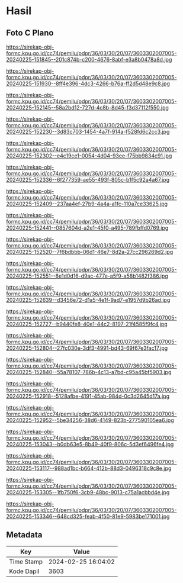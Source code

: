 # Hasil

## Foto C Plano

https://sirekap-obj-formc.kpu.go.id/cc74/pemilu/pdpr/36/03/30/20/07/3603302007005-20240225-151845--201c874b-c200-4676-8abf-e3a8b0478a8d.jpg

https://sirekap-obj-formc.kpu.go.id/cc74/pemilu/pdpr/36/03/30/20/07/3603302007005-20240225-151930--8ff4e396-4dc3-4266-b76a-ff2d5d48e9c8.jpg

https://sirekap-obj-formc.kpu.go.id/cc74/pemilu/pdpr/36/03/30/20/07/3603302007005-20240225-152145--58a2bd12-727d-4c8b-8d45-f3d37112f550.jpg

https://sirekap-obj-formc.kpu.go.id/cc74/pemilu/pdpr/36/03/30/20/07/3603302007005-20240225-152230--3d83c703-1454-4a7f-914a-f528fd6c2cc3.jpg

https://sirekap-obj-formc.kpu.go.id/cc74/pemilu/pdpr/36/03/30/20/07/3603302007005-20240225-152302--e4c19ce1-0054-4d04-93ee-f75bb9834c91.jpg

https://sirekap-obj-formc.kpu.go.id/cc74/pemilu/pdpr/36/03/30/20/07/3603302007005-20240225-152336--6f277359-ae55-493f-805c-b1f5c92a4a67.jpg

https://sirekap-obj-formc.kpu.go.id/cc74/pemilu/pdpr/36/03/30/20/07/3603302007005-20240225-152409--237aa4ef-27b9-4a4a-a1fc-110a7ce33625.jpg

https://sirekap-obj-formc.kpu.go.id/cc74/pemilu/pdpr/36/03/30/20/07/3603302007005-20240225-152441--0857604d-a2e1-45f0-a495-789fbffd0769.jpg

https://sirekap-obj-formc.kpu.go.id/cc74/pemilu/pdpr/36/03/30/20/07/3603302007005-20240225-152520--7f6bdbbb-06d1-46e7-8d2a-27cc296269d2.jpg

https://sirekap-obj-formc.kpu.go.id/cc74/pemilu/pdpr/36/03/30/20/07/3603302007005-20240225-152551--8e1d0d16-d9ac-477e-a5f9-a58b1482f386.jpg

https://sirekap-obj-formc.kpu.go.id/cc74/pemilu/pdpr/36/03/30/20/07/3603302007005-20240225-152639--d3456e72-d1a5-4e1f-9ad7-e1957d9b26ad.jpg

https://sirekap-obj-formc.kpu.go.id/cc74/pemilu/pdpr/36/03/30/20/07/3603302007005-20240225-152727--b9440fe8-40e1-44c2-8197-21f4585f9fc4.jpg

https://sirekap-obj-formc.kpu.go.id/cc74/pemilu/pdpr/36/03/30/20/07/3603302007005-20240225-152804--27fc030e-3df3-4991-bd43-69f67e3fac17.jpg

https://sirekap-obj-formc.kpu.go.id/cc74/pemilu/pdpr/36/03/30/20/07/3603302007005-20240225-152840--55a78107-786b-4c13-a7bd-c95a45bf5903.jpg

https://sirekap-obj-formc.kpu.go.id/cc74/pemilu/pdpr/36/03/30/20/07/3603302007005-20240225-152918--5128afbe-4191-45ab-984d-0c3d2645d17a.jpg

https://sirekap-obj-formc.kpu.go.id/cc74/pemilu/pdpr/36/03/30/20/07/3603302007005-20240225-152952--5be34256-38d6-4149-823b-277590105ea6.jpg

https://sirekap-obj-formc.kpu.go.id/cc74/pemilu/pdpr/36/03/30/20/07/3603302007005-20240225-153043--b0db63e5-8b49-40f9-806c-5d3ef6496fe4.jpg

https://sirekap-obj-formc.kpu.go.id/cc74/pemilu/pdpr/36/03/30/20/07/3603302007005-20240225-153117--988ad1bc-b664-412b-88d3-0496318c9c8e.jpg

https://sirekap-obj-formc.kpu.go.id/cc74/pemilu/pdpr/36/03/30/20/07/3603302007005-20240225-153305--1fb750f6-3cb9-48bc-9013-c75a1acbbd4e.jpg

https://sirekap-obj-formc.kpu.go.id/cc74/pemilu/pdpr/36/03/30/20/07/3603302007005-20240225-153346--648cd325-feab-4f50-81e9-5983be171001.jpg


## Metadata

| Key        | Value               |
| ---------- | ------------------- |
| Time Stamp | 2024-02-25 16:04:02 |
| Kode Dapil | 3603                |



